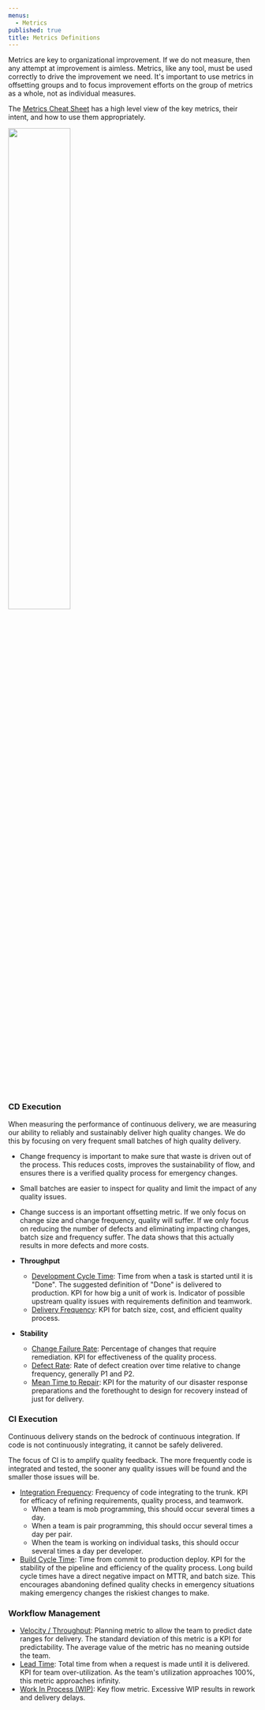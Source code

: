 ```yaml
---
menus:
  - Metrics
published: true
title: Metrics Definitions
---
```


Metrics are key to organizational improvement. If we do not measure, then any attempt at improvement is aimless.
Metrics, like any tool, must be used correctly to drive the improvement we need. It's important to use metrics in
offsetting groups and to focus improvement efforts on the group of metrics as a whole, not as individual measures.

The [Metrics Cheat Sheet](./metrics-cheat-sheet.html) has a high level view of the key metrics, their intent, and how to
use them appropriately.

<img src="../../assets/img/Goodharts-law.jpg" width="50%">

### CD Execution

When measuring the performance of continuous delivery, we are measuring our ability to reliably and sustainably deliver
high quality changes. We do this by focusing on very frequent small batches of high quality delivery.

- Change frequency is important to make sure that waste is driven out of the process. This reduces costs, improves the
  sustainability of flow, and ensures there is a verified quality process for emergency changes.
- Small batches are easier to inspect for quality and limit the impact of any quality issues.
- Change success is an important offsetting metric. If we only focus on change size and change frequency,
  quality will suffer. If we only focus on reducing the number of defects and eliminating impacting changes, batch size
  and frequency suffer. The data shows that this actually results in more defects and more costs.

- **Throughput**
  - [Development Cycle Time](./development-cycle-time.html): Time from when a task is started until it is "Done". The
    suggested definition of "Done" is delivered to production. KPI for how big a unit of work is. Indicator of
    possible upstream quality issues with requirements definition and teamwork.
  - [Delivery Frequency](./release-frequency.html): KPI for batch size, cost, and efficient quality process.
- **Stability**

  - [Change Failure Rate](./change-fail-rate.html): Percentage of changes that require remediation. KPI for
    effectiveness of the quality process.
  - [Defect Rate](./defect-rate.html): Rate of defect creation over time relative to change frequency, generally P1 and P2.
  - [Mean Time to Repair](./mean-time-to-repair.html): KPI for the maturity of our disaster response preparations and
    the forethought to design for recovery instead of just for delivery.

### CI Execution

Continuous delivery stands on the bedrock of continuous integration. If code is not continuously integrating, it cannot
be safely delivered.

The focus of CI is to amplify quality feedback. The more frequently code is integrated and tested, the sooner any
quality issues will be found and the smaller those issues will be.

- [Integration Frequency](./integration-frequency.html): Frequency of code integrating to the trunk. KPI for efficacy of
  refining requirements, quality process, and teamwork.
  - When a team is mob programming, this should occur several times a day.
  - When a team is pair programming, this should occur several times a day per pair.
  - When the team is working on individual tasks, this should occur several times a day per developer.
- [Build Cycle Time](./build-duration.html): Time from commit to production deploy. KPI for the stability of the
  pipeline and efficiency of the quality process. Long build cycle times have a direct negative impact on MTTR, and
  batch size. This encourages abandoning defined quality checks in emergency situations making emergency changes the
  riskiest changes to make.

### Workflow Management

- [Velocity / Throughput](./velocity.html): Planning metric to allow the team to predict date ranges for delivery. The
  standard deviation of this metric is a KPI for predictability. The average value of the metric has no meaning outside
  the team.
- [Lead Time](./lead-time.html): Total time from when a request is made until it is delivered. KPI for team over-utilization.
  As the team's utilization approaches 100%, this metric approaches infinity.
- [Work In Process (WIP)](./work-in-progress.html): Key flow metric. Excessive WIP results in rework and delivery delays.
